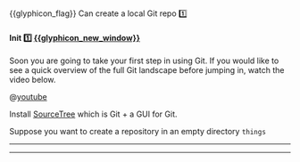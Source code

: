 <span id="prereqs"><dynamic-panel src="../../revisionControl/repositories/unit-inElsewhere-asFlat.md" boilerplate header="{{glyphicon_education}} %%Project Management → Revision Control → Repositories%%" /></span>

<span id="outcomes">{{glyphicon_flag}} Can create a local Git repo :one:</span>

<div id="title">

#### Init :one: [{{glyphicon_new_window}}]({{baseUrl}}/gitAndGithub/init/index.html)

</div>

<div id="body">

<panel header="%%:paperclip: Git Overview :three:%%"> 

Soon you are going to take your first step in using Git. If you would like to see a quick overview of the full Git landscape before jumping in, watch the video below.
 
@[youtube](v40b3ExbM0c)

</panel><p/>

Install [SourceTree](https://www.sourcetreeapp.com/) which is Git + a GUI for Git.

Suppose you want to create a repository in an empty directory `things`

<tabs>
  <tab header="SourceTree">
    <include src="./sourcetree.md" />
  <hr></tab>
  <tab header="CLI">
    <include src="./cli.md" />
  <hr></tab>
</tabs>

</div>

<div id="extras">
</div>